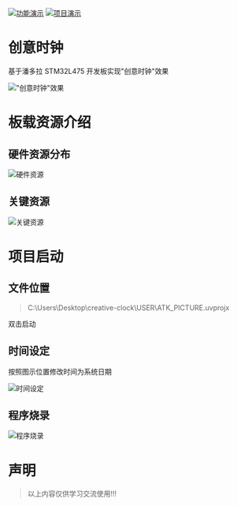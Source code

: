 <a href="https://www.bilibili.com/video/BV15a411F7Sp" target="_blank"><img src="https://img.shields.io/badge/%E6%AD%A3%E7%82%B9%E5%8E%9F%E5%AD%90-%E5%8A%9F%E8%83%BD%E6%BC%94%E7%A4%BA-brightgreen" alt="功能演示"></a> <a href="https://www.bilibili.com/video/av70434587" target="_blank"><img src="https://img.shields.io/badge/%E5%88%9B%E6%84%8F%E6%97%B6%E9%92%9F-%E9%A1%B9%E7%9B%AE%E6%BC%94%E7%A4%BA-yellowgreen" alt="项目演示"></a>

# 创意时钟

基于潘多拉 STM32L475 开发板实现"创意时钟"效果

!["创意时钟"效果](https://user-images.githubusercontent.com/86602255/165934751-e0bb6c9d-d78f-43e3-a0e9-b45830e7ee80.png)

# 板载资源介绍

## 硬件资源分布

![硬件资源](https://user-images.githubusercontent.com/86602255/165935337-f0cc1b19-51d0-4c56-b0d4-77cd9c03096b.png)

## 关键资源

![关键资源](https://user-images.githubusercontent.com/86602255/165935475-9a7942ee-24b8-4f18-96ee-2871ac408bfd.png)

# 项目启动

## 文件位置

> C:\Users\Desktop\creative-clock\USER\ATK_PICTURE.uvprojx

双击启动

## 时间设定

按照图示位置修改时间为系统日期

![时间设定](https://user-images.githubusercontent.com/86602255/165936793-d72628b1-a8ad-4251-876d-4f529b87f69e.png)

## 程序烧录

![程序烧录](https://user-images.githubusercontent.com/86602255/165936997-5320432b-699d-49e6-a563-58935fcdff35.png)

# 声明

> 以上内容仅供学习交流使用!!!

